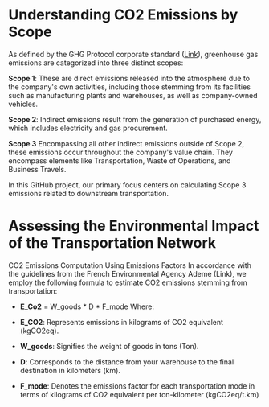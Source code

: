 # Understanding CO2 Emissions by Scope
As defined by the GHG Protocol corporate standard ([Link](https://ghgprotocol.org/sites/default/files/standards_supporting/FAQ.pdf)), greenhouse gas emissions are categorized into three distinct scopes:

**Scope 1**: These are direct emissions released into the atmosphere due to the company's own activities, including those stemming from its facilities such as manufacturing plants and warehouses, as well as company-owned vehicles.

**Scope 2**: Indirect emissions result from the generation of purchased energy, which includes electricity and gas procurement.

**Scope 3** Encompassing all other indirect emissions outside of Scope 2, these emissions occur throughout the company's value chain. They encompass elements like Transportation, Waste of Operations, and Business Travels.

In this GitHub project, our primary focus centers on calculating Scope 3 emissions related to downstream transportation.

# Assessing the Environmental Impact of the Transportation Network
CO2 Emissions Computation Using Emissions Factors
In accordance with the guidelines from the French Environmental Agency Ademe (Link), we employ the following formula to estimate CO2 emissions stemming from transportation:

- **E_Co2** = W_goods * D * F_mode
Where:

- **E_CO2**: Represents emissions in kilograms of CO2 equivalent (kgCO2eq).
- **W_goods**: Signifies the weight of goods in tons (Ton).
- **D**: Corresponds to the distance from your warehouse to the final destination in kilometers (km).
- **F_mode**: Denotes the emissions factor for each transportation mode in terms of kilograms of CO2 equivalent per ton-kilometer (kgCO2eq/t.km)
